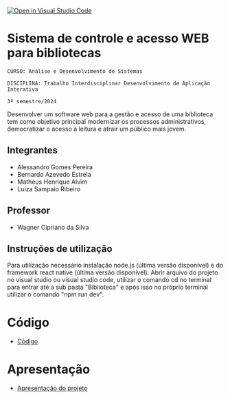 [![Open in Visual Studio Code](https://classroom.github.com/assets/open-in-vscode-2e0aaae1b6195c2367325f4f02e2d04e9abb55f0b24a779b69b11b9e10269abc.svg)](https://classroom.github.com/online_ide?assignment_repo_id=15658175&assignment_repo_type=AssignmentRepo)
# Sistema de controle e acesso WEB para bibliotecas

`CURSO: Análise e Desenvolvimento de Sistemas`

`DISCIPLINA: Trabalho Interdisciplinar Desenvolvimento de Aplicação Interativa`

`3º semestre/2024`

Desenvolver um software web para a gestão e acesso de uma biblioteca tem como objetivo principal modernizar os processos administrativos, democratizar o acesso à leitura e atrair um público mais jovem.

## Integrantes

* Alessandro Gomes Pereira
* Bernardo Azevedo Estrela
* Matheus Henrique Alvim 
* Luiza Sampaio Ribeiro

## Professor

* Wagner Cipriano da Silva

## Instruções de utilização

Para utilização necessário instalação node.js (última versão disponível) e do framework react native (última versão disponível). Abrir arquivo do projeto no visual studio ou visual studio code, utilizar o comando cd no terminal para entrar até a sub pasta "Biblioteca" e após isso no próprio terminal utilizar o comando "npm run dev". 

# Código

* <a href="src/README.md">Código</a>

# Apresentação

* <a href="presentation/README.md">Apresentação do projeto</a>
